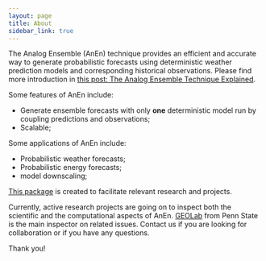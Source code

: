 ```yaml
---
layout: page
title: About
sidebar_link: true
---
```


The Analog Ensemble (AnEn) technique provides an efficient and accurate way to generate probabilistic forecasts using deterministic weather prediction models and corresponding historical observations. Please find more introduction in [this post: The Analog Ensemble Technique Explained](https://weiming-hu.github.io/AnalogsEnsemble/2018/12/14/AnEn-explained.html).

Some features of AnEn include:

- Generate ensemble forecasts with only **one** deterministic model run by coupling predictions and observations;
- Scalable;

Some applications of AnEn include:

- Probabilistic weather forecasts;
- Probabilistic energy forecasts;
- model downscaling;

[This package](https://weiming-hu.github.io/AnalogsEnsemble/) is created to facilitate relevant research and projects.

Currently, active research projects are going on to inspect both the scientific and the computational aspects of AnEn. [GEOLab](http://geoinf.psu.edu/) from Penn State is the main inspector on related issues. Contact us if you are looking for collaboration or if you have any questions.

Thank you!
